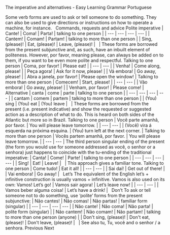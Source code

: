 The imperative and alternatives - Easy Learning Grammar Portuguese
 
Some verb forms are used to ask or tell someone to do something. They can also be used to give directions or instructions on how to operate a machine, for instance.
 
Commands, requests and advice
Polite imperative
| Cante! | Coma! | Parta! | talking to one person |
| --- | --- | --- | --- |
| Cantem! | Comam! | Partam! | talking to more than one person |
| Sing, (please)! | Eat, (please)! | Leave, (please)! |   |
These forms are borrowed from the present subjunctive and, as such, have an inbuilt element of politeness. However, por favor, meaning please, can always be added on to them, if you want to be even more polite and respectful.
Talking to one person
| Coma, por favor! | Please eat! |
| --- | --- |
| Venha! | Come along, please! |
| Peça agora! | Ask for it now, please! |
| Vá embora! | Go away, please! |
| Abra a janela, por favor! | Please open the window! |
Talking to more than one person
| Comecem! | Start, please! |
| --- | --- |
| Vão embora! | Go away, please! |
| Venham, por favor! | Please come! |
Alternative
| canta | come | parte | talking to one person |
| --- | --- | --- | --- |
| cantam | comem | partem | talking to more than one person |
| (You) sing | (You) eat | (You) leave |   |
These forms are borrowed from the present (i.e. present indicative) and show the requested or suggested action as a description of what to do. This is heard on both sides of the Atlantic but more so in Brazil.
Talking to one person
| Você parte amanhã, por favor. | You will please leave tomorrow. |
| --- | --- |
| (Você) vira á esquerda na próxima esquina. | (You) turn left at the next corner. |
Talking to more than one person
| Vocês partem amanhã, por favor. | You will please leave tomorrow. |
| --- | --- |
The third person singular ending of the present (the form you would use for someone addressed as você, o senhor or a senhora) just happens to coincide with the tu-ending of the traditional imperative:
| Canta! | Come! | Parte! | talking to one person |
| --- | --- | --- | --- |
| Sing! | Eat! | Leave! |   |
This approach gives a familiar tone.
Talking to one person
| Come tudo! | Eat it all! |
| --- | --- |
| Sai daí! | Get out of there! |
| Vai embora! | Go away! |
 
Let’s
The equivalent of the English let’s + infinitive construction is usually vamos + infinitive.
Vamos is also used on its own: Vamos! Let’s go!
| Vamos sair agora! | Let’s leave now! |
| --- | --- |
| Vamos beber alguma coisa! | Let’s have a drink! |
 
Don’t
To ask or tell someone not to do something, use ‘polite’ forms from the present subjunctive:
| Não cantes! | Não comas! | Não partas! | familiar form (singular) |
| --- | --- | --- | --- |
| Não cante! | Não coma! | Não parta! | polite form (singular) |
| Não cantem! | Não comam! | Não partam! | talking to more than one person (anyone) |
| Don't sing, (please)! | Don't eat, (please)! | Don't leave, (please)! |   |
See also tu, Tu, você and o senhor / a senhora.
Previous
Next
